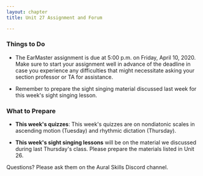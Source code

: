 ```yaml
---
layout: chapter
title: Unit 27 Assignment and Forum

---
```


### Things to Do

- The EarMaster assignment is due at 5:00 p.m. on Friday, April 10, 2020. Make sure to start your assignment well in advance of the deadline in case you experience any difficulties that might necessitate asking your section professor or TA for assistance.

- Remember to prepare the sight singing material discussed last week for this week's sight singing lesson.

### What to Prepare

- **This week's quizzes**: This week's quizzes are on nondiatonic scales in ascending motion (Tuesday) and rhythmic dictation (Thursday).

- **This week's sight singing lessons** will be on the material we discussed during last Thursday's class. Please prepare the materials listed in Unit 26.

Questions? Please ask them on the Aural Skills Discord channel.